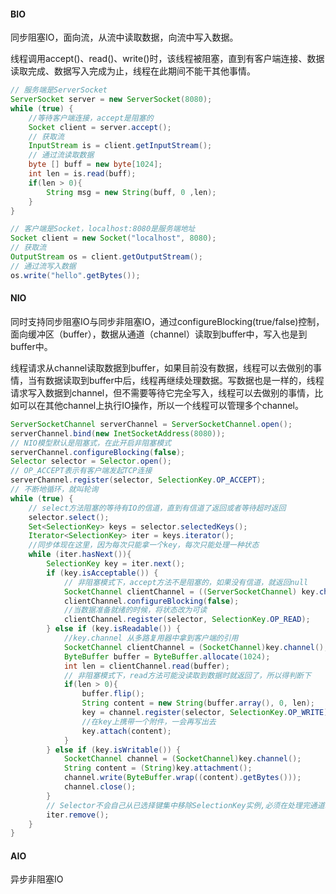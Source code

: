#### BIO

同步阻塞IO，面向流，从流中读取数据，向流中写入数据。

线程调用accept()、read()、write()时，该线程被阻塞，直到有客户端连接、数据读取完成、数据写入完成为止，线程在此期间不能干其他事情。

```java
// 服务端是ServerSocket
ServerSocket server = new ServerSocket(8080);
while (true) {
  	//等待客户端连接，accept是阻塞的
  	Socket client = server.accept();
    // 获取流
  	InputStream is = client.getInputStream();
  	// 通过流读取数据
  	byte [] buff = new byte[1024];
  	int len = is.read(buff);
  	if(len > 0){
  		String msg = new String(buff, 0 ,len);
  	}
}

// 客户端是Socket，localhost:8080是服务端地址
Socket client = new Socket("localhost", 8080);
// 获取流
OutputStream os = client.getOutputStream();
// 通过流写入数据
os.write("hello".getBytes());
```

#### NIO

同时支持同步阻塞IO与同步非阻塞IO，通过configureBlocking(true/false)控制，面向缓冲区（buffer），数据从通道（channel）读取到buffer中，写入也是到buffer中。

线程请求从channel读取数据到buffer，如果目前没有数据，线程可以去做别的事情，当有数据读取到buffer中后，线程再继续处理数据。写数据也是一样的，线程请求写入数据到channel，但不需要等待它完全写入，线程可以去做别的事情，比如可以在其他channel上执行IO操作，所以一个线程可以管理多个channel。

```java
ServerSocketChannel serverChannel = ServerSocketChannel.open();
serverChannel.bind(new InetSocketAddress(8080));
// NIO模型默认是阻塞式，在此开启非阻塞模式
serverChannel.configureBlocking(false);
Selector selector = Selector.open();
// OP_ACCEPT表示有客户端发起TCP连接
serverChannel.register(selector, SelectionKey.OP_ACCEPT);
// 不断地循环，就叫轮询
while (true) {
    // select方法阻塞的等待有IO的信道，直到有信道了返回或者等待超时返回
    selector.select();
    Set<SelectionKey> keys = selector.selectedKeys();
    Iterator<SelectionKey> iter = keys.iterator();
    //同步体现在这里，因为每次只能拿一个key，每次只能处理一种状态
    while (iter.hasNext()){
        SelectionKey key = iter.next();
        if (key.isAcceptable()) {
            // 非阻塞模式下，accept方法不是阻塞的，如果没有信道，就返回null
            SocketChannel clientChannel = ((ServerSocketChannel) key.channel()).accept();
            clientChannel.configureBlocking(false);
            //当数据准备就绪的时候，将状态改为可读
            clientChannel.register(selector, SelectionKey.OP_READ);
        } else if (key.isReadable()) {
            //key.channel 从多路复用器中拿到客户端的引用
            SocketChannel clientChannel = (SocketChannel)key.channel();
            ByteBuffer buffer = ByteBuffer.allocate(1024);
            int len = clientChannel.read(buffer);
            // 非阻塞模式下，read方法可能没读取到数据时就返回了，所以得判断下
            if(len > 0){
                buffer.flip();
                String content = new String(buffer.array(), 0, len);
                key = channel.register(selector, SelectionKey.OP_WRITE);
                //在key上携带一个附件，一会再写出去
                key.attach(content);
            }
        } else if (key.isWritable()) {
            SocketChannel channel = (SocketChannel)key.channel();
            String content = (String)key.attachment();
            channel.write(ByteBuffer.wrap((content).getBytes()));
            channel.close();
        }
        // Selector不会自己从已选择键集中移除SelectionKey实例,必须在处理完通道时自己移除
        iter.remove();
    }
}
```


#### AIO

异步非阻塞IO
